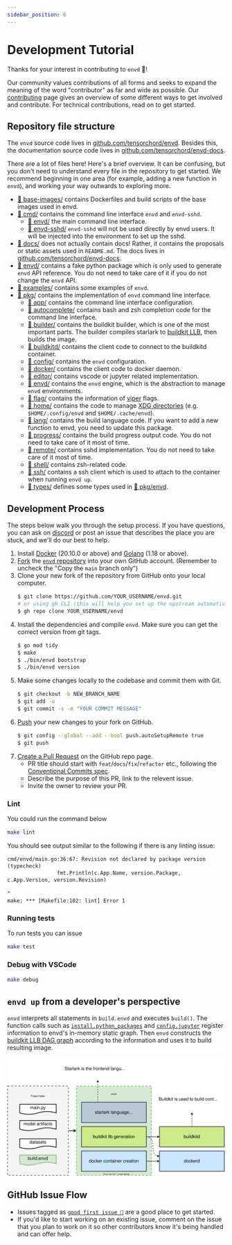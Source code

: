 ```yaml
---
sidebar_position: 6
---
```



# Development Tutorial

Thanks for your interest in contributing to `envd` 🌟!

Our community values contributions of all forms and seeks to expand the meaning of the word "contributor" as far and wide as possible. Our [contributing](/community/contributing) page gives an overview of some different ways to get involved and contribute. For technical contributions, read on to get started.

## Repository file structure

The `envd` source code lives in [github.com/tensorchord/envd](https://github.com/tensorchord/envd). Besides this, the documentation source code lives in [github.com/tensorchord/envd-docs](https://github.com/tensorchord/envd-docs).

There are a lot of files here! Here's a brief overview. It can be confusing, but you don't need to understand every file in the repository to get started. We recommend beginning in one area (for example, adding a new function in `envd`), and working your way outwards to exploring more.

- [📁 base-images/](https://github.com/tensorchord/envd/tree/main/base-images) contains Dockerfiles and build scripts of the base images used in envd.
- [📁 cmd/](https://github.com/tensorchord/envd/tree/main/cmd) contains the command line interface `envd` and `envd-sshd`.
    - [📁 envd/](https://github.com/tensorchord/envd/tree/main/cmd/envd) the main command line interface.
    - [📁 envd-sshd/](https://github.com/tensorchord/envd/tree/main/cmd/envd-sshd) `envd-sshd` will not be used directly by envd users. It will be injected into the environment to set up the sshd.
- [📁 docs/](https://github.com/tensorchord/envd/tree/main/docs) does not actually contain docs! Rather, it contains the proposals or static assets used in `README.md`. The docs lives in [github.com/tensorchord/envd-docs](https://github.com/tensorchord/envd-docs).
- [📁 envd/](https://github.com/tensorchord/envd/tree/main/envd) contains a fake python package which is only used to generate `envd` API reference. You do not need to take care of it if you do not change the `envd` API.
- [📁 examples/](https://github.com/tensorchord/envd/tree/main/examples) contains some examples of `envd`.
- [📁 pkg/](https://github.com/tensorchord/envd/tree/main/pkg) contains the implementation of `envd` command line interface.
    - [📁 app/](https://github.com/tensorchord/envd/tree/main/pkg/app) contains the command line interface configuration.
    - [📁 autocomplete/](https://github.com/tensorchord/envd/tree/main/pkg/autocomplete) contains bash and zsh completion code for the command line interface.
    - [📁 builder/](https://github.com/tensorchord/envd/tree/main/pkg/builder) contains the buildkit builder, which is one of the most important parts. The builder compiles starlark to [buildkit LLB](https://github.com/moby/buildkit#exploring-llb), then builds the image.
    - [📁 buildkitd/](https://github.com/tensorchord/envd/tree/main/pkg/buildkitd) contains the client code to connect to the buildkitd container.
    - [📁 config/](https://github.com/tensorchord/envd/tree/main/pkg/config) contains the `envd` configuration.
    - [📁 docker/](https://github.com/tensorchord/envd/tree/main/pkg/docker) contains the client code to docker daemon.
    - [📁 editor/](https://github.com/tensorchord/envd/tree/main/pkg/editor) contains vscode or jupyter related implementation.
    - [📁 envd/](https://github.com/tensorchord/envd/tree/main/pkg/envd) contains the `envd` engine, which is the abstraction to manage `envd` environments.
    - [📁 flag/](https://github.com/tensorchord/envd/tree/main/pkg/flag) contains the information of [viper](https://github.com/spf13/viper) flags.
    - [📁 home/](https://github.com/tensorchord/envd/tree/main/pkg/home) contains the code to manage [XDG directories](https://specifications.freedesktop.org/basedir-spec/basedir-spec-latest.html) (e.g. `$HOME/.config/envd` and `$HOME/.cache/envd`).
    - [📁 lang/](https://github.com/tensorchord/envd/tree/main/pkg/lang) contains the build language code. If you want to add a new function to envd, you need to update this package.
    - [📁 progress/](https://github.com/tensorchord/envd/tree/main/pkg/progress) contains the build progress output code. You do not need to take care of it most of time.
    - [📁 remote/](https://github.com/tensorchord/envd/tree/main/pkg/remote) contains sshd implementation. You do not need to take care of it most of time.
    - [📁 shell/](https://github.com/tensorchord/envd/tree/main/pkg/shell) contains zsh-related code.
    - [📁 ssh/](https://github.com/tensorchord/envd/tree/main/pkg/ssh) contains a ssh client which is used to attach to the container when running `envd up`.
    - [📁 types/](https://github.com/tensorchord/envd/tree/main/pkg/types) defines some types used in [📁 pkg/envd](https://github.com/tensorchord/envd/tree/main/pkg/envd).

## Development Process

The steps below walk you through the setup process. If you have questions, you can ask on [discord](https://discord.gg/KqswhpVgdU) or post an issue that describes the place you are stuck, and we'll do our best to help.

1. Install [Docker](https://www.docker.com/products/docker-desktop/) (20.10.0 or above) and [Golang](https://go.dev/dl/) (1.18 or above).
2. [Fork](https://help.github.com/articles/fork-a-repo) the [`envd` repository](https://github.com/tensorchord/envd) into your own GitHub account. (Remember to uncheck the "Copy the `main` branch only")
3. Clone your new fork of the repository from GitHub onto your local computer.
    ```bash
    $ git clone https://github.com/YOUR_USERNAME/envd.git
    # or using gh CLI (this will help you set up the upstream automatically)
    $ gh repo clone YOUR_USERNAME/envd
    ```
4. Install the dependencies and compile `envd`. Make sure you can get the correct version from git tags.
    ```bash
    $ go mod tidy
    $ make
    $ ./bin/envd bootstrap
    $ ./bin/envd version
    ```
5. Make some changes locally to the codebase and commit them with Git.
    ```bash
    $ git checkout -b NEW_BRANCH_NAME
    $ git add -u
    $ git commit -s -m "YOUR COMMIT MESSAGE"
    ```
6. [Push](https://docs.github.com/en/get-started/using-git/pushing-commits-to-a-remote-repository) your new changes to your fork on GitHub.
    ```bash
    $ git config --global --add --bool push.autoSetupRemote true
    $ git push
    ```
7. [Create a Pull Request](https://docs.github.com/en/pull-requests/collaborating-with-pull-requests/proposing-changes-to-your-work-with-pull-requests/creating-a-pull-request) on the GitHub repo page.
    - PR title should start with `feat`/`docs`/`fix`/`refactor` etc., following the [Conventional Commits spec](https://www.conventionalcommits.org/en/v1.0.0/).
    - Describe the purpose of this PR, link to the relevent issue.
    - Invite the owner to review your PR.

### Lint

You could run the command below

```bash
make lint
```

You should see output similar to the following if there is any linting issue:

```
cmd/envd/main.go:36:67: Revision not declared by package version (typecheck)
                fmt.Println(c.App.Name, version.Package, c.App.Version, version.Revision)
                                                                                ^
make: *** [Makefile:102: lint] Error 1
```

### Running tests

To run tests you can issue

```bash
make test
```

### Debug with VSCode

```bash
make debug
```

## `envd up` from a developer's perspective

`envd` interprets all statements in `build.envd` and executes `build()`. The function calls such as [`install.python_packages`](../api/starlark/v0/install#python_packages) and [`config.jupyter`](../api/starlark/v0/config#jupyter) register information to envd's in-memory static graph. Then `envd` constructs the [buildkit LLB DAG graph](https://github.com/moby/buildkit#exploring-llb) according to the information and uses it to build resulting image.

![](./assets/envd-arch.svg)

## GitHub Issue Flow

- Issues tagged as [`good first issue 💖`](https://github.com/tensorchord/envd/issues?q=is%3Aissue+is%3Aopen+label%3A%22good+first+issue+%E2%9D%A4%EF%B8%8F%22) are a good place to get started.
- If you'd like to start working on an existing issue, comment on the issue that you plan to work on it so other contributors know it's being handled and can offer help.
